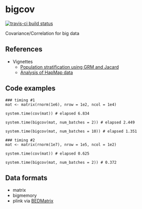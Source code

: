 # bigcov

[![travis-ci build status](https://travis-ci.org/variani/bigcov.svg?branch=master)](https://travis-ci.org/variani/bigcov)

Covariance/Correlation for big data

## References

- Vignettes
    - [Population stratification using GRM and Jacard](https://variani.github.io/bigcov/vignettes/popstrat.html) 
    - [Analysis of HapMap data](https://variani.github.io/bigcov/vignettes/hapmap.html) 

## Code examples

```
### timing #1
mat <- matrix(rnorm(1e6), nrow = 1e2, ncol = 1e4)

system.time(cov(mat)) # elapsed 6.834

system.time(bigcov(mat, num_batches = 2)) # elapsed 2.449

system.time(bigcov(mat, num_batches = 10)) # elapsed 1.351

### timing #2
mat <- matrix(rnorm(1e7), nrow = 1e5, ncol = 1e2)

system.time(cov(mat)) # elapsed 0.625

system.time(bigcov(mat, num_batches = 2)) # 0.372
```

## Data formats

- matrix
- bigmemory
- plink via [BEDMatrix](https://github.com/QuantGen/BEDMatrix)
